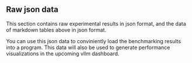 
## Raw json data

This section contains raw experimental results in json format, and the data of markdown tables above in json format.

You can use this json data to conviniently load the benchmarking results into a program. This data will also be used to generate performance visualizations in the upcoming vllm dashboard.